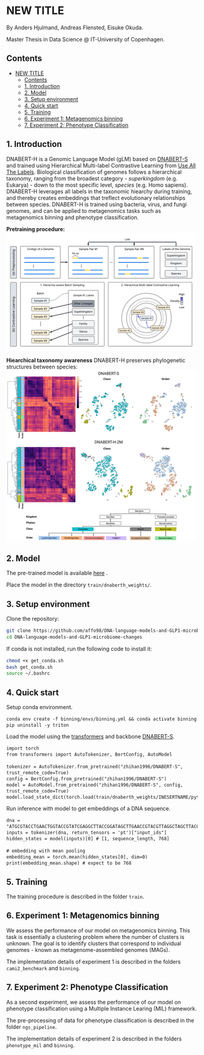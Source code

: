 # NEW TITLE
By Anders Hjulmand, Andreas Flensted, Eisuke Okuda.

Master Thesis in Data Science @ IT-University of Copenhagen.


## Contents
- [NEW TITLE](#new-title)
  - [Contents](#contents)
  - [1. Introduction](#1-introduction)
  - [2. Model](#2-model)
  - [3. Setup environment](#3-setup-environment)
  - [4. Quick start](#4-quick-start)
  - [5. Training](#5-training)
  - [6. Experiment 1: Metagenomics binning](#6-experiment-1-metagenomics-binning)
  - [7. Experiment 2: Phenotype Classification](#7-experiment-2-phenotype-classification)

## 1. Introduction
DNABERT-H is a Genomic Language Model (gLM) based on [DNABERT-S](https://github.com/MAGICS-LAB/DNABERT_S) and trained using Hierarchical Multi-label Contrastive Learning from [Use All The Labels](https://arxiv.org/abs/2204.13207).
Biological classification of genomes follows a hierarchical taxonomy, ranging from the broadest category - *superkingdom* (e.g. Eukarya) - down to the most specific level, *species* (e.g. Homo sapiens). 
DNABERT-H leverages all labels in the taxonomic hiearchy during training, and thereby creates embeddings that treflect evolutionary relationships between species. DNABERT-H is trained using bacteria, virus, and fungi genomes, and can be applied to metagenomics tasks such as metagenomics binning and phenotype classification. 

**Pretraining procedure:**
<img src="figures/readme_figures/pretraining_overview.png" width="500"/>

**Hiearchical taxonomy awareness**
DNABERT-H preserves phylogenetic structures between species:
<img src="figures/readme_figures/tsne_hausdorff.png" alt="tsne" width="500"/>




## 2. Model

The pre-trained model is available [here](https://figshare.com/articles/dataset/DNABERT-H-2M/29145308) . 

Place the model in the directory `train/dnaberth_weights/`.


## 3. Setup environment

Clone the repository:
```bash
git clone https://github.com/affo98/DNA-language-models-and-GLP1-microbiome-changes.git
cd DNA-language-models-and-GLP1-microbiome-changes
```

If conda is not installed, run the following code to install it:
```bash
chmod +x get_conda.sh
bash get_conda.sh
source ~/.bashrc
```

## 4. Quick start

Setup conda environment.

```
conda env create -f binning/envs/binning.yml && conda activate binning 
pip uninstall -y triton
```

Load the model using the [transformers](https://github.com/huggingface/transformers) and backbone [DNABERT-S](https://github.com/MAGICS-LAB/DNABERT_S).

```
import torch
from transformers import AutoTokenizer, BertConfig, AutoModel

tokenizer = AutoTokenizer.from_pretrained("zhihan1996/DNABERT-S", trust_remote_code=True)
config = BertConfig.from_pretrained("zhihan1996/DNABERT-S")
model = AutoModel.from_pretrained("zhihan1996/DNABERT-S", config, trust_remote_code=True)
model.load_state_dict(torch.load(train/dnaberth_weights/INESERTNAME/pytorch_model.bin))
```

Run inference with model to get embeddings of a DNA sequence.

```
dna = "ATGCGTACCTGAACTGGTACCGTATCGAGGCTTACCGGATAGCTTGAACCGTACGTTAGGCTAGCTTACGGAATGCCGT"
inputs = tokenizer(dna, return_tensors = 'pt')["input_ids"]
hidden_states = model(inputs)[0] # [1, sequence_length, 768]

# embedding with mean pooling
embedding_mean = torch.mean(hidden_states[0], dim=0)
print(embedding_mean.shape) # expect to be 768
```

## 5. Training

The training procedure is described in the folder `train`. 



## 6. Experiment 1: Metagenomics binning

We assess the performance of our model on metagenomics binning. This task is essentially a clustering problem where the number of clusters is unknown. The goal is to identify clusters that correspond to individual genomes - known as metagenome-assembled genomes (MAGs).

The implementation details of experiment 1 is described in the folders `cami2_benchmark` and `binning`.


## 7. Experiment 2: Phenotype Classification

As a second experiment, we assess the performance of our model on phenotype classification using a Multiple Instance Learing (MIL) framework. 

The pre-processing of data for phenotype classification is described in the folder `ngs_pipeline`.

The implementation details of experiment 2 is described in the folders `phenotype_mil` and `binning`.




